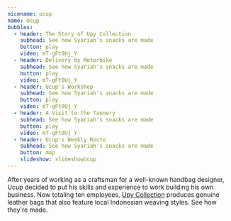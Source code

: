 ```yaml
---
nicename: ucup
name: Ucup
bubbles:
  - header: The Story of Upy Collection
    subhead: See how Syariah's snacks are made
    button: play
    video: mT-gFt0Uj_Y
  - header: Delivery by Motorbike
    subhead: See how Syariah's snacks are made
    button: play
    video: mT-gFt0Uj_Y
  - header: Ucup's Workshop
    subhead: See how Syariah's snacks are made
    button: play
    video: mT-gFt0Uj_Y
  - header: A Visit to the Tannery
    subhead: See how Syariah's snacks are made
    button: play
    video: mT-gFt0Uj_Y
  - header: Ucup's Weekly Route
    subhead: See how Syariah's snacks are made
    button: map
    slideshow: slideshowUcup
---
```


After years of working as a craftsman for a well-known handbag designer, Ucup decided to put his skills and experience to work building his own business. Now totaling ten employees, <a href="http://upycollection.com/" target="_blank">Upy Collection</a> produces genuine leather bags that also feature local Indonesian weaving styles. See how they're made.